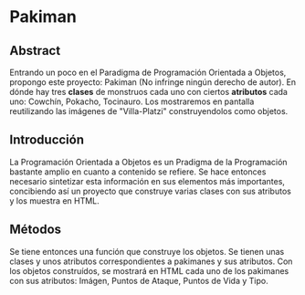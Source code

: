# Pakiman

## Abstract
Entrando un poco en el Paradigma de Programación Orientada a Objetos, propongo este proyecto: Pakiman (No infringe ningún derecho de autor). En dónde hay tres **clases** de monstruos cada uno con ciertos **atributos** cada uno: Cowchín, Pokacho, Tocinauro. Los mostraremos en pantalla reutilizando las imágenes de "Villa-Platzi" construyendolos como objetos.

## Introducción
La Programación Orientada a Objetos es un Pradigma de la Programación bastante amplio en cuanto a contenido se refiere. Se hace entonces necesario sintetizar esta información en sus elementos más importantes, concibiendo así un proyecto que construye varias clases con sus atributos y los muestra en HTML.

## Métodos
Se tiene entonces una función que construye los objetos. Se tienen unas clases y unos atributos correspondientes a pakimanes y sus atributos. Con los objetos construídos, se mostrará en HTML cada uno de los pakimanes con sus atributos: Imágen, Puntos de Ataque, Puntos de Vida y Tipo. 

